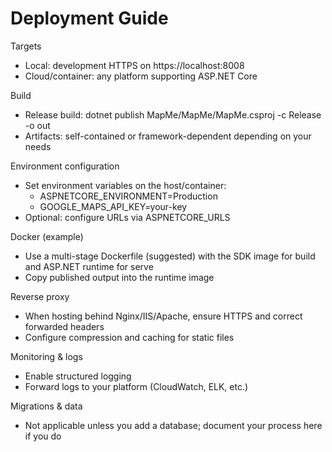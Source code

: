 # Deployment Guide

Targets
- Local: development HTTPS on https://localhost:8008
- Cloud/container: any platform supporting ASP.NET Core

Build
- Release build: dotnet publish MapMe/MapMe/MapMe.csproj -c Release -o out
- Artifacts: self-contained or framework-dependent depending on your needs

Environment configuration
- Set environment variables on the host/container:
  - ASPNETCORE_ENVIRONMENT=Production
  - GOOGLE_MAPS_API_KEY=your-key
- Optional: configure URLs via ASPNETCORE_URLS

Docker (example)
- Use a multi-stage Dockerfile (suggested) with the SDK image for build and ASP.NET runtime for serve
- Copy published output into the runtime image

Reverse proxy
- When hosting behind Nginx/IIS/Apache, ensure HTTPS and correct forwarded headers
- Configure compression and caching for static files

Monitoring & logs
- Enable structured logging
- Forward logs to your platform (CloudWatch, ELK, etc.)

Migrations & data
- Not applicable unless you add a database; document your process here if you do

